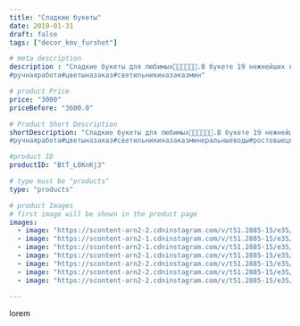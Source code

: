 ```yaml
---
title: "Сладкие букеты"
date: 2019-01-31
draft: false
tags: ["decor_kmv_furshet"]

# meta description
description : "Сладкие букеты для любимых🍬🍬🍬🌷🌷🌷.В букете 19 нежнейших конфет :Raffaello: Сам букет оформлен органзой🌷🌷🌷🌷🍬🍬🍬🍬🍬.
#ручнаяработа#цветыназаказ#светильникиназаказмин"

# product Price
price: "3000"
priceBefore: "3600.0"

# Product Short Description
shortDescription: "Сладкие букеты для любимых🍬🍬🍬🌷🌷🌷.В букете 19 нежнейших конфет :Raffaello: Сам букет оформлен органзой🌷🌷🌷🌷🍬🍬🍬🍬🍬.
#ручнаяработа#цветыназаказ#светильникиназаказминеральныеводы#ростовыецветыминеральныеводы#"

#product ID
productID: "BtT_L0KnKj3"

# type must be "products"
type: "products"

# product Images
# first image will be shown in the product page
images:
  - image: "https://scontent-arn2-2.cdninstagram.com/v/t51.2885-15/e35/50612707_298817837650556_1775022060078649937_n.jpg?se=7&tp=1&_nc_ht=scontent-arn2-2.cdninstagram.com&_nc_cat=108&_nc_ohc=mQJh9Mk4m6kAX-QsCrT&oh=36f2950803da4b6b71330b2343ffad60&oe=606C3C14&ig_cache_key=MTk2OTE5Mjk4MDA1OTA3Nzc0OQ%3D%3D.2"
  - image: "https://scontent-arn2-1.cdninstagram.com/v/t51.2885-15/e35/50012302_366626627260695_246208969904460135_n.jpg?se=7&tp=1&_nc_ht=scontent-arn2-1.cdninstagram.com&_nc_cat=103&_nc_ohc=WQTiZ7mR8JMAX_Wcngy&oh=edb22d10ed1385ba9ec5ea6b280591f4&oe=606D67E8&ig_cache_key=MTk2OTE5MzQzODcyMjk4NzIxMQ%3D%3D.2"
  - image: "https://scontent-arn2-1.cdninstagram.com/v/t51.2885-15/e35/49907221_2340304492923238_788446655778736938_n.jpg?se=7&tp=1&_nc_ht=scontent-arn2-1.cdninstagram.com&_nc_cat=110&_nc_ohc=cju7_BS3pKUAX8OhHcx&oh=4e822422551d225512fdb64bc2ea31ea&oe=606A21F1&ig_cache_key=MTk2OTE5MzQ2MTg5MjMzMjI1Mg%3D%3D.2"
  - image: "https://scontent-arn2-1.cdninstagram.com/v/t51.2885-15/e35/49858489_2142724466040802_1951624829093340498_n.jpg?se=7&tp=1&_nc_ht=scontent-arn2-1.cdninstagram.com&_nc_cat=110&_nc_ohc=_G84m7UZlScAX8dK1Hs&oh=21c5b4c6f01bdfd6a8c92c9b5dad9eb8&oe=606B6BC1&ig_cache_key=MTk2OTE5MzQ4MDU5MDQ5Mzk2OQ%3D%3D.2"
  - image: "https://scontent-arn2-2.cdninstagram.com/v/t51.2885-15/e35/50535292_756925974692640_2131282356488357008_n.jpg?se=7&tp=1&_nc_ht=scontent-arn2-2.cdninstagram.com&_nc_cat=100&_nc_ohc=ZPiSJ5E8qrAAX8v7vCX&oh=d744f68d3561aa500c0b22a6b7cde476&oe=606B7615&ig_cache_key=MTk2OTE5MzQ5NTg0MTAxMDg5Mw%3D%3D.2"
  - image: "https://scontent-arn2-2.cdninstagram.com/v/t51.2885-15/e35/50015900_748788158832728_1405061079111481176_n.jpg?se=7&tp=1&_nc_ht=scontent-arn2-2.cdninstagram.com&_nc_cat=108&_nc_ohc=MJLnX1ihCF8AX8yJnEH&oh=c033106471bbbeb060caf608fbbca5fe&oe=6069D608&ig_cache_key=MTk2OTE5MzQ5NzY0NDU5MTQ1Mg%3D%3D.2"
  - image: "https://scontent-arn2-2.cdninstagram.com/v/t51.2885-15/e35/49933541_471285970071269_2806755491270372810_n.jpg?se=7&tp=1&_nc_ht=scontent-arn2-2.cdninstagram.com&_nc_cat=105&_nc_ohc=Rm3sjTXsb9sAX8qcpnr&oh=30ed3353894f509f03d6a19140fffa2c&oe=606CC68F&ig_cache_key=MTk2OTE5MzQ5NjMxOTI3NjgyNg%3D%3D.2"

---
```

lorem

